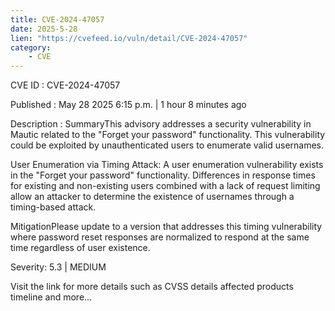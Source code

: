 ```yaml
---
title: CVE-2024-47057
date: 2025-5-28
lien: "https://cvefeed.io/vuln/detail/CVE-2024-47057"
category:
    - CVE
---
```


CVE ID : CVE-2024-47057

Published :  May 28
2025
6:15 p.m. | 1 hour
8 minutes ago

Description : SummaryThis advisory addresses a security vulnerability in Mautic related to the "Forget your password" functionality. This vulnerability could be exploited by unauthenticated users to enumerate valid usernames.

User Enumeration via Timing Attack: A user enumeration vulnerability exists in the "Forget your password" functionality. Differences in response times for existing and non-existing users
combined with a lack of request limiting
allow an attacker to determine the existence of usernames through a timing-based attack.

MitigationPlease update to a version that addresses this timing vulnerability
where password reset responses are normalized to respond at the same time regardless of user existence.

Severity: 5.3 | MEDIUM

Visit the link for more details
such as CVSS details
affected products
timeline
and more...
